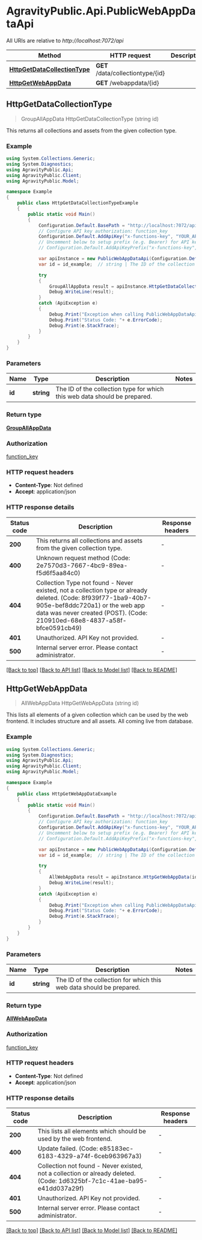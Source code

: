 # AgravityPublic.Api.PublicWebAppDataApi

All URIs are relative to *http://localhost:7072/api*

Method | HTTP request | Description
------------- | ------------- | -------------
[**HttpGetDataCollectionType**](PublicWebAppDataApi.md#httpgetdatacollectiontype) | **GET** /data/collectiontype/{id} | 
[**HttpGetWebAppData**](PublicWebAppDataApi.md#httpgetwebappdata) | **GET** /webappdata/{id} | 



## HttpGetDataCollectionType

> GroupAllAppData HttpGetDataCollectionType (string id)



This returns all collections and assets from the given collection type.

### Example

```csharp
using System.Collections.Generic;
using System.Diagnostics;
using AgravityPublic.Api;
using AgravityPublic.Client;
using AgravityPublic.Model;

namespace Example
{
    public class HttpGetDataCollectionTypeExample
    {
        public static void Main()
        {
            Configuration.Default.BasePath = "http://localhost:7072/api";
            // Configure API key authorization: function_key
            Configuration.Default.AddApiKey("x-functions-key", "YOUR_API_KEY");
            // Uncomment below to setup prefix (e.g. Bearer) for API key, if needed
            // Configuration.Default.AddApiKeyPrefix("x-functions-key", "Bearer");

            var apiInstance = new PublicWebAppDataApi(Configuration.Default);
            var id = id_example;  // string | The ID of the collection type for which this web data should be prepared.

            try
            {
                GroupAllAppData result = apiInstance.HttpGetDataCollectionType(id);
                Debug.WriteLine(result);
            }
            catch (ApiException e)
            {
                Debug.Print("Exception when calling PublicWebAppDataApi.HttpGetDataCollectionType: " + e.Message );
                Debug.Print("Status Code: "+ e.ErrorCode);
                Debug.Print(e.StackTrace);
            }
        }
    }
}
```

### Parameters


Name | Type | Description  | Notes
------------- | ------------- | ------------- | -------------
 **id** | **string**| The ID of the collection type for which this web data should be prepared. | 

### Return type

[**GroupAllAppData**](GroupAllAppData.md)

### Authorization

[function_key](../README.md#function_key)

### HTTP request headers

- **Content-Type**: Not defined
- **Accept**: application/json


### HTTP response details
| Status code | Description | Response headers |
|-------------|-------------|------------------|
| **200** | This returns all collections and assets from the given collection type. |  -  |
| **400** | Unknown request method (Code: 2e7570d3-7667-4bc9-89ea-f5d6f5aa84c0) |  -  |
| **404** | Collection Type not found - Never existed, not a collection type or already deleted. (Code: 8f939f77-1ba9-40b7-905e-bef8ddc720a1) or the web app data was never created (POST). (Code: 210910ed-68e8-4837-a58f-bfce0591cb49) |  -  |
| **401** | Unauthorized. API Key not provided. |  -  |
| **500** | Internal server error. Please contact administrator. |  -  |

[[Back to top]](#)
[[Back to API list]](../README.md#documentation-for-api-endpoints)
[[Back to Model list]](../README.md#documentation-for-models)
[[Back to README]](../README.md)


## HttpGetWebAppData

> AllWebAppData HttpGetWebAppData (string id)



This lists all elements of a given collection which can be used by the web frontend. It includes structure and all assets. All coming live from database.

### Example

```csharp
using System.Collections.Generic;
using System.Diagnostics;
using AgravityPublic.Api;
using AgravityPublic.Client;
using AgravityPublic.Model;

namespace Example
{
    public class HttpGetWebAppDataExample
    {
        public static void Main()
        {
            Configuration.Default.BasePath = "http://localhost:7072/api";
            // Configure API key authorization: function_key
            Configuration.Default.AddApiKey("x-functions-key", "YOUR_API_KEY");
            // Uncomment below to setup prefix (e.g. Bearer) for API key, if needed
            // Configuration.Default.AddApiKeyPrefix("x-functions-key", "Bearer");

            var apiInstance = new PublicWebAppDataApi(Configuration.Default);
            var id = id_example;  // string | The ID of the collection for which this web data should be prepared.

            try
            {
                AllWebAppData result = apiInstance.HttpGetWebAppData(id);
                Debug.WriteLine(result);
            }
            catch (ApiException e)
            {
                Debug.Print("Exception when calling PublicWebAppDataApi.HttpGetWebAppData: " + e.Message );
                Debug.Print("Status Code: "+ e.ErrorCode);
                Debug.Print(e.StackTrace);
            }
        }
    }
}
```

### Parameters


Name | Type | Description  | Notes
------------- | ------------- | ------------- | -------------
 **id** | **string**| The ID of the collection for which this web data should be prepared. | 

### Return type

[**AllWebAppData**](AllWebAppData.md)

### Authorization

[function_key](../README.md#function_key)

### HTTP request headers

- **Content-Type**: Not defined
- **Accept**: application/json


### HTTP response details
| Status code | Description | Response headers |
|-------------|-------------|------------------|
| **200** | This lists all elements which should be used by the web frontend. |  -  |
| **400** | Update failed. (Code: e85183ec-6183-4329-a74f-6ceb963967a3) |  -  |
| **404** | Collection not found - Never existed, not a collection or already deleted. (Code: 1d6325bf-7c1c-41ae-ba95-e41dd037a29f) |  -  |
| **401** | Unauthorized. API Key not provided. |  -  |
| **500** | Internal server error. Please contact administrator. |  -  |

[[Back to top]](#)
[[Back to API list]](../README.md#documentation-for-api-endpoints)
[[Back to Model list]](../README.md#documentation-for-models)
[[Back to README]](../README.md)

